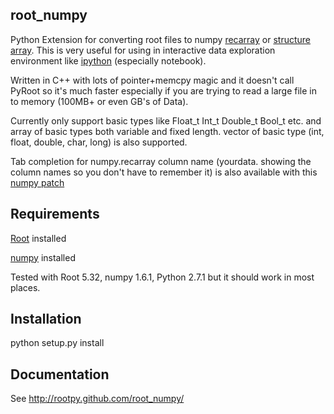 root_numpy
----------

Python Extension for converting root files to numpy
[recarray](http://docs.scipy.org/doc/numpy/reference/generated/numpy.recarray.html)
or [structure array](http://docs.scipy.org/doc/numpy/user/basics.rec.html). This
is very useful for using in interactive data exploration environment like
[ipython](http://ipython.org/ipython-doc/dev/interactive/htmlnotebook.html)
(especially notebook).

Written in C++ with lots of pointer+memcpy magic and it doesn't call PyRoot so
it's much faster especially if you are trying to read a large file in to memory
(100MB+ or even GB's of Data).

Currently only support basic types like Float_t Int_t Double_t Bool_t etc. and
array of basic types both variable and fixed length. vector of basic type (int,
float, double, char, long) is also supported.

Tab completion for numpy.recarray column name (yourdata.<TAB> showing the column
names so you don't have to remember it) is also available with this
[numpy patch](https://github.com/piti118/numpy/commit/a996292238ab98dcf53f2d48476d637eab9f1a72)

Requirements
------------

[Root](http://root.cern.ch/) installed

[numpy](http://numpy.scipy.org/) installed

Tested with Root 5.32, numpy 1.6.1, Python 2.7.1 but it should work in most
places.

Installation
------------

python setup.py install

Documentation
-------------

See http://rootpy.github.com/root_numpy/
